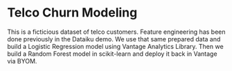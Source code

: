 # Telco Churn Modeling 

This is a ficticious dataset of telco customers.  Feature engineering has been done previously in the Dataiku demo.  We use that same prepared data and build a Logistic Regression model using Vantage Analytics Library.  Then we build a Random Forest model in scikit-learn and deploy it back in Vantage via BYOM.
